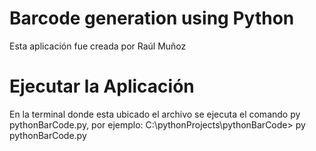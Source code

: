 # Barcode generation using Python

Esta aplicación fue creada por Raúl Muñoz

# Ejecutar la Aplicación

En la terminal donde esta ubicado el archivo se ejecuta el comando py pythonBarCode.py, por ejemplo:
C:\pythonProjects\pythonBarCode> py pythonBarCode.py
